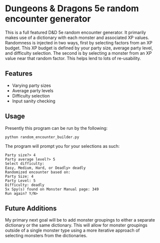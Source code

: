Dungeons &amp; Dragons 5e random encounter generator
====================================================

This is a full featured D&amp;D 5e random encounter generator. It primarily makes use of a dictionary
with each monster and associated XP values. Randomness is injected in two ways, first by selecting factors
from an XP budget. This XP budget is defined by your party size, average party level, and difficulty selection.
The second is by selecting a monster from an XP value near that random factor. This helps lend to lots of re-usability.



Features
--------
- Varying party sizes
- Average party levels
- Difficulty selection
- Input sanity checking

Usage
-----
Presently this program can be run by the following:

    python random_encounter_builder.py

The program will prompt you for your selections as such:

    Party size?> 4
    Party average level?> 5
    Select difficulty:
    Easy, Medium, Hard, or Deadly> deadly
    Randomized encounter based on:
    Party Size: 4
    Party Level: 5
    Difficulty: deadly
    5x Spy(s) found on Monster Manual page: 349
    Run again? Y/N>

Future Additions
----------------

My primary next goal will be to add monster groupings to either a separate dictionary or the same dictionary.
This will allow for monster groupings outside of a single monster type using a more iterative approach of
selecting monsters from the dictionaries.